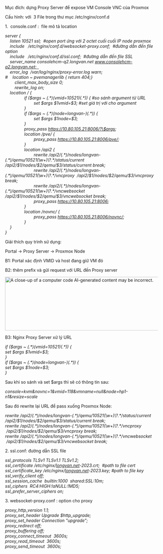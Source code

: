 Mục đích: dựng Proxy Server để expose VM Console VNC của Proxmox

Cấu hình: với  3 File trong thư mục /etc/nginx/conf.d

1\.  console.conf :  file mô tả location

*server {  
    listen 10521 ssl;  \#open port ứng với 2 octet cuối cuối IP node
proxmox  
    include   /etc/nginx/conf.d/websocket-proxy.conf;  \#đường dẫn đến
file option  
    include   /etc/nginx/conf.d/ssl.conf;  \#đường dẫn đến file SSL  
    server_name consolehcm-q2.longvan.net
www.consolehcm-q2.longvan.net;    
    error_log  /var/log/nginx/proxy-error.log warn;  
\#    location ~ pvemanagerlib { return 404;}  
        client_max_body_size 0;  
        rewrite_log on;  
    location / {  
                if (\$args ~ (.\*)(vmid=10521)(.\*)) { \#so sánh
argument từ URL   
                        set \$args \$1vmid=\$3; \#set giá trị với cho
argument  
                }  
                if (\$args ~ (.\*)(node=longvan-)(.\*)) {  
                        set \$args \$1node=\$3;  
                }  
                proxy_pass https://10.80.105.21:8006/?\$args;  
                location /pve/ {  
                        proxy_pass https://10.80.105.21:8006/pve/;  
                }  
                location /api2 {  
                        rewrite
/api2/(.\*)/nodes/longvan-(.\*)/qemu/10521(\w+)\\?.\*/status/current
/api2/\$1/nodes/\$2/qemu/\$3/status/current break;   
                        rewrite
/api2/(.\*)/nodes/longvan-(.\*)/qemu/10521(\w+)\\?.\*/vncproxy 
/api2/\$1/nodes/\$2/qemu/\$3/vncproxy break;  
                        rewrite
/api2/(.\*)/nodes/longvan-(.\*)/qemu/10521(\w+)\\?.\*/vncwebsocket 
/api2/\$1/nodes/\$2/qemu/\$3/vncwebsocket break;  
                        proxy_pass https://10.80.105.21:8006;  
                }  
                location /novnc/ {  
                        proxy_pass https://10.80.105.21:8006/novnc/;  
                }  
    }  
}*

Giải thích quy trình sử dụng:

Portal -\> Proxy Server -\> Proxmox Node

B1: Portal xác định VMID và host đang giữ VM đó

B2: thêm prefix và gửi request với URL đến Proxy server

<img
src="C:\Users\NGUYEN THANH TAM\my-docs\Proxmox VE\images/media/image1.png"
style="width:6.5in;height:1.83125in"
alt="A close-up of a computer code AI-generated content may be incorrect." />

B3: Nginx Proxy Server xử lý URL

*if (\$args ~ (.\*)(vmid=10521)(.\*)) {  
set \$args \$1vmid=\$3;  
}  
if (\$args ~ (.\*)(node=longvan-)(.\*)) {  
set \$args \$1node=\$3;  
}*

Sau khi so sánh và set \$args thì sẽ có thông tin sau:

*console=kvm&novnc=1&vmid=118&vmname=null&node=hp1-n1&resize=scale*

Sau đó rewrite lại URL để pass xuống Proxmox Node:

*rewrite
/api2/(.\*)/nodes/longvan-(.\*)/qemu/10521(\w+)\\?.\*/status/current
/api2/\$1/nodes/\$2/qemu/\$3/status/current break;*  
*rewrite /api2/(.\*)/nodes/longvan-(.\*)/qemu/10521(\w+)\\?.\*/vncproxy
 /api2/\$1/nodes/\$2/qemu/\$3/vncproxy break;*  
*rewrite
/api2/(.\*)/nodes/longvan-(.\*)/qemu/10521(\w+)\\?.\*/vncwebsocket
 /api2/\$1/nodes/\$2/qemu/\$3/vncwebsocket break;*

2\. ssl.conf: đường dẫn SSL file

*ssl_protocols TLSv1 TLSv1.1 TLSv1.2;  
ssl_certificate /etc/nginx/[longvan.net](http://longvan.net)-2023.crt; 
\#path to file cert  
ssl_certificate_key
/etc/nginx/[longvan.net](http://longvan.net)-2023.key; \#path to file
key  
ssl_verify_client off;  
ssl_session_cache  builtin:1000  shared:SSL:10m;  
ssl_ciphers  RC4:HIGH:!aNULL:!MD5;  
ssl_prefer_server_ciphers on;*

3\. websocket-proxy.conf : option cho proxy

*proxy_http_version 1.1;  
proxy_set_header Upgrade \$http_upgrade;  
proxy_set_header Connection "upgrade";  
proxy_redirect off;  
proxy_buffering off;  
proxy_connect_timeout  3600s;  
proxy_read_timeout  3600s;  
proxy_send_timeout  3600s;*

